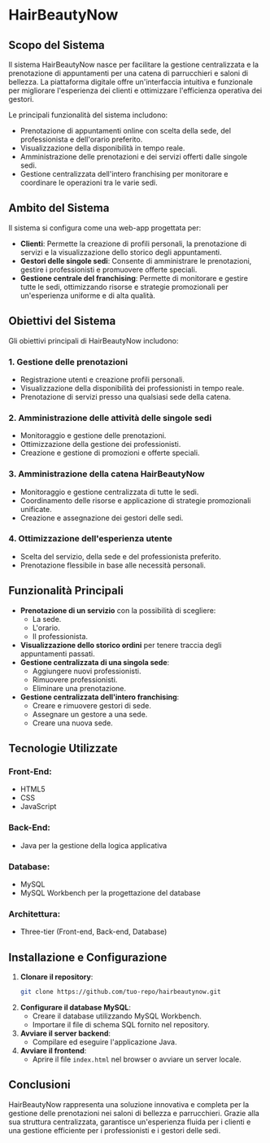 # HairBeautyNow

## Scopo del Sistema
Il sistema HairBeautyNow nasce per facilitare la gestione centralizzata e la prenotazione di appuntamenti per una catena di parrucchieri e saloni di bellezza. La piattaforma digitale offre un'interfaccia intuitiva e funzionale per migliorare l'esperienza dei clienti e ottimizzare l'efficienza operativa dei gestori.

Le principali funzionalità del sistema includono:
- Prenotazione di appuntamenti online con scelta della sede, del professionista e dell'orario preferito.
- Visualizzazione della disponibilità in tempo reale.
- Amministrazione delle prenotazioni e dei servizi offerti dalle singole sedi.
- Gestione centralizzata dell'intero franchising per monitorare e coordinare le operazioni tra le varie sedi.

## Ambito del Sistema
Il sistema si configura come una web-app progettata per:
- **Clienti**: Permette la creazione di profili personali, la prenotazione di servizi e la visualizzazione dello storico degli appuntamenti.
- **Gestori delle singole sedi**: Consente di amministrare le prenotazioni, gestire i professionisti e promuovere offerte speciali.
- **Gestione centrale del franchising**: Permette di monitorare e gestire tutte le sedi, ottimizzando risorse e strategie promozionali per un'esperienza uniforme e di alta qualità.

## Obiettivi del Sistema
Gli obiettivi principali di HairBeautyNow includono:

### 1. **Gestione delle prenotazioni**
- Registrazione utenti e creazione profili personali.
- Visualizzazione della disponibilità dei professionisti in tempo reale.
- Prenotazione di servizi presso una qualsiasi sede della catena.

### 2. **Amministrazione delle attività delle singole sedi**
- Monitoraggio e gestione delle prenotazioni.
- Ottimizzazione della gestione dei professionisti.
- Creazione e gestione di promozioni e offerte speciali.

### 3. **Amministrazione della catena HairBeautyNow**
- Monitoraggio e gestione centralizzata di tutte le sedi.
- Coordinamento delle risorse e applicazione di strategie promozionali unificate.
- Creazione e assegnazione dei gestori delle sedi.

### 4. **Ottimizzazione dell'esperienza utente**
- Scelta del servizio, della sede e del professionista preferito.
- Prenotazione flessibile in base alle necessità personali.

## Funzionalità Principali
- **Prenotazione di un servizio** con la possibilità di scegliere:
  - La sede.
  - L'orario.
  - Il professionista.
- **Visualizzazione dello storico ordini** per tenere traccia degli appuntamenti passati.
- **Gestione centralizzata di una singola sede**:
  - Aggiungere nuovi professionisti.
  - Rimuovere professionisti.
  - Eliminare una prenotazione.
- **Gestione centralizzata dell'intero franchising**:
  - Creare e rimuovere gestori di sede.
  - Assegnare un gestore a una sede.
  - Creare una nuova sede.

## Tecnologie Utilizzate
### **Front-End:**
- HTML5
- CSS
- JavaScript

### **Back-End:**
- Java per la gestione della logica applicativa

### **Database:**
- MySQL
- MySQL Workbench per la progettazione del database

### **Architettura:**
- Three-tier (Front-end, Back-end, Database)

## Installazione e Configurazione
1. **Clonare il repository**:
   ```bash
   git clone https://github.com/tuo-repo/hairbeautynow.git
   ```
2. **Configurare il database MySQL**:
   - Creare il database utilizzando MySQL Workbench.
   - Importare il file di schema SQL fornito nel repository.
3. **Avviare il server backend**:
   - Compilare ed eseguire l'applicazione Java.
4. **Avviare il frontend**:
   - Aprire il file `index.html` nel browser o avviare un server locale.

## Conclusioni
HairBeautyNow rappresenta una soluzione innovativa e completa per la gestione delle prenotazioni nei saloni di bellezza e parrucchieri. Grazie alla sua struttura centralizzata, garantisce un'esperienza fluida per i clienti e una gestione efficiente per i professionisti e i gestori delle sedi.

